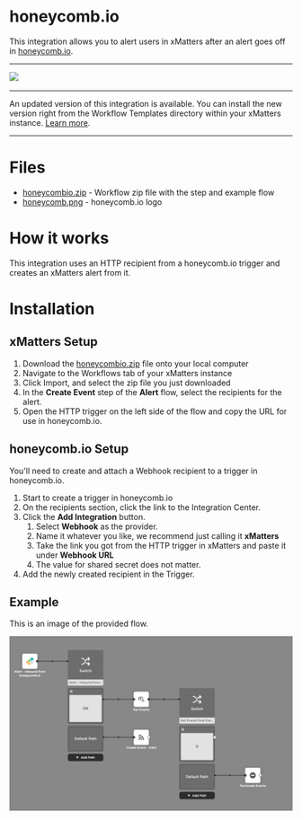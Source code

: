 # honeycomb.io

This integration allows you to alert users in xMatters after an alert goes off in [honeycomb.io](https://honeycomb.io).


---------

<kbd>
<a href="https://support.xmatters.com/hc/en-us/community/topics">
   <img src="https://github.com/xmatters/xMatters-Labs/raw/master/media/disclaimer.png">
</a>
</kbd>

---------

An updated version of this integration is available. You can install the new version right from the Workflow Templates directory within your xMatters instance. [Learn more](http://help.xmatters.com/integrations/#cshid=Honeycomb).

---------

# Files

* [honeycombio.zip](honeycombio.zip) - Workflow zip file with the step and example flow
* [honeycomb.png](/honeycomb.png) - honeycomb.io logo

# How it works
This integration uses an HTTP recipient from a honeycomb.io trigger and creates an xMatters alert from it.


# Installation

## xMatters Setup
1. Download the [honeycombio.zip](honeycombio.zip) file onto your local computer
2. Navigate to the Workflows tab of your xMatters instance
3. Click Import, and select the zip file you just downloaded
4. In the **Create Event** step of the **Alert** flow, select the recipients for the alert.
5. Open the HTTP trigger on the left side of the flow and copy the URL for use in honeycomb.io.


## honeycomb.io Setup
You'll need to create and attach a Webhook recipient to a trigger in honeycomb.io.

1. Start to create a trigger in honeycomb.io
2. On the recipients section, click the link to the Integration Center.
3. Click the **Add Integration** button.
    1. Select **Webhook** as the provider.
    2. Name it whatever you like, we recommend just calling it **xMatters**
    3. Take the link you got from the HTTP trigger in xMatters and paste it under **Webhook URL**
    4. The value for shared secret does not matter.
4. Add the newly created recipient in the Trigger.


## Example
This is an image of the provided flow.

<kbd>
	<img src="/media/ExampleFlow.png">
</kbd>

